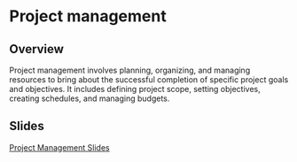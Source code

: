# Project management

## Overview

Project management involves planning, organizing, and managing resources to bring about the successful completion of specific project goals and objectives. It includes defining project scope, setting objectives, creating schedules, and managing budgets.

## Slides

[Project Management Slides](https://example.com/project-management-slides)